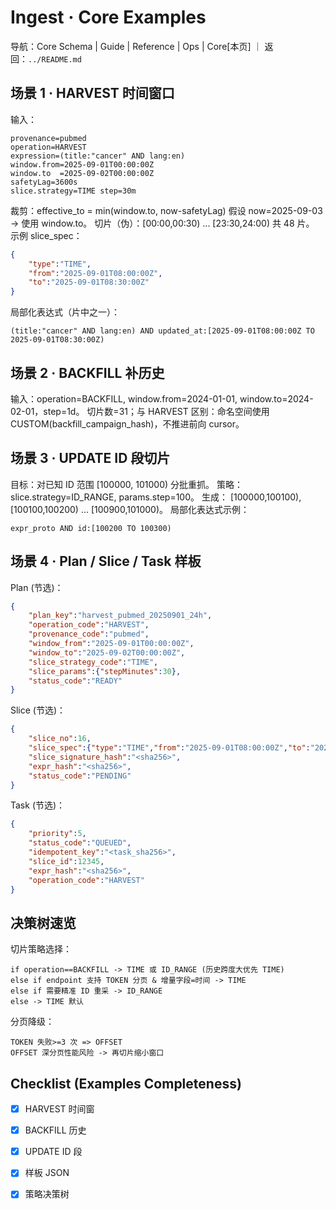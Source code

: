 # Ingest · Core Examples

导航：Core Schema | Guide | Reference | Ops | Core[本页] ｜ 返回：`../README.md`

## 场景 1 · HARVEST 时间窗口
输入：
```
provenance=pubmed
operation=HARVEST
expression=(title:"cancer" AND lang:en)
window.from=2025-09-01T00:00:00Z
window.to  =2025-09-02T00:00:00Z
safetyLag=3600s
slice.strategy=TIME step=30m
```
裁剪：effective_to = min(window.to, now-safetyLag) 假设 now=2025-09-03 → 使用 window.to。
切片（伪）：[00:00,00:30) ... [23:30,24:00) 共 48 片。
示例 slice_spec：
```json
{
	"type":"TIME",
	"from":"2025-09-01T08:00:00Z",
	"to":"2025-09-01T08:30:00Z"
}
```
局部化表达式（片中之一）：
```
(title:"cancer" AND lang:en) AND updated_at:[2025-09-01T08:00:00Z TO 2025-09-01T08:30:00Z)
```

## 场景 2 · BACKFILL 补历史
输入：operation=BACKFILL, window.from=2024-01-01, window.to=2024-02-01，step=1d。
切片数=31；与 HARVEST 区别：命名空间使用 CUSTOM(backfill_campaign_hash)，不推进前向 cursor。

## 场景 3 · UPDATE ID 段切片
目标：对已知 ID 范围 [100000, 101000) 分批重抓。
策略：slice.strategy=ID_RANGE, params.step=100。
生成： [100000,100100), [100100,100200) ... [100900,101000)。
局部化表达式示例：
```
expr_proto AND id:[100200 TO 100300)
```

## 场景 4 · Plan / Slice / Task 样板
Plan (节选)：
```json
{
	"plan_key":"harvest_pubmed_20250901_24h",
	"operation_code":"HARVEST",
	"provenance_code":"pubmed",
	"window_from":"2025-09-01T00:00:00Z",
	"window_to":"2025-09-02T00:00:00Z",
	"slice_strategy_code":"TIME",
	"slice_params":{"stepMinutes":30},
	"status_code":"READY"
}
```
Slice (节选)：
```json
{
	"slice_no":16,
	"slice_spec":{"type":"TIME","from":"2025-09-01T08:00:00Z","to":"2025-09-01T08:30:00Z"},
	"slice_signature_hash":"<sha256>",
	"expr_hash":"<sha256>",
	"status_code":"PENDING"
}
```
Task (节选)：
```json
{
	"priority":5,
	"status_code":"QUEUED",
	"idempotent_key":"<task_sha256>",
	"slice_id":12345,
	"expr_hash":"<sha256>",
	"operation_code":"HARVEST"
}
```

## 决策树速览
切片策略选择：
```
if operation==BACKFILL -> TIME 或 ID_RANGE (历史跨度大优先 TIME)
else if endpoint 支持 TOKEN 分页 & 增量字段=时间 -> TIME
else if 需要精准 ID 重采 -> ID_RANGE
else -> TIME 默认
```

分页降级：
```
TOKEN 失败>=3 次 => OFFSET
OFFSET 深分页性能风险 -> 再切片缩小窗口
```

## Checklist (Examples Completeness)
- [x] HARVEST 时间窗
- [x] BACKFILL 历史
- [x] UPDATE ID 段
- [x] 样板 JSON
- [x] 策略决策树

